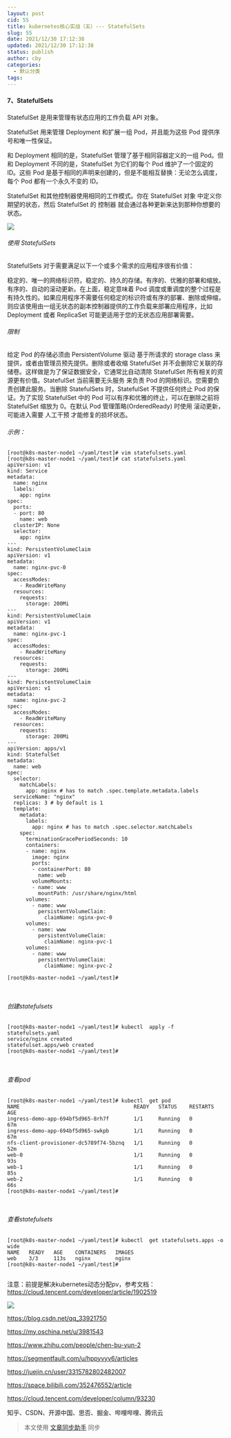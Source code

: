 ```yaml
---
layout: post
cid: 55
title: kubernetes核心实战（五）--- StatefulSets
slug: 55
date: 2021/12/30 17:12:38
updated: 2021/12/30 17:12:38
status: publish
author: cby
categories: 
  - 默认分类
tags: 
---
```



#### 7、StatefulSets

StatefulSet 是用来管理有状态应用的工作负载 API 对象。

StatefulSet 用来管理 Deployment 和扩展一组 Pod，并且能为这些 Pod 提供序号和唯一性保证。

和 Deployment 相同的是，StatefulSet 管理了基于相同容器定义的一组 Pod。但和 Deployment 不同的是，StatefulSet 为它们的每个 Pod 维护了一个固定的 ID。这些 Pod 是基于相同的声明来创建的，但是不能相互替换：无论怎么调度，每个 Pod 都有一个永久不变的 ID。

StatefulSet 和其他控制器使用相同的工作模式。你在 StatefulSet 对象 中定义你期望的状态，然后 StatefulSet 的 控制器 就会通过各种更新来达到那种你想要的状态。

![](https://p3-juejin.byteimg.com/tos-cn-i-k3u1fbpfcp/825bfff1644b4702a283bfcc940eebf0~tplv-k3u1fbpfcp-zoom-1.image)

  

###### 使用 StatefulSets

StatefulSets 对于需要满足以下一个或多个需求的应用程序很有价值：

稳定的、唯一的网络标识符。稳定的、持久的存储。有序的、优雅的部署和缩放。有序的、自动的滚动更新。在上面，稳定意味着 Pod 调度或重调度的整个过程是有持久性的。如果应用程序不需要任何稳定的标识符或有序的部署、删除或伸缩，则应该使用由一组无状态的副本控制器提供的工作负载来部署应用程序，比如 Deployment 或者 ReplicaSet 可能更适用于您的无状态应用部署需要。

###### 限制

给定 Pod 的存储必须由 PersistentVolume 驱动 基于所请求的 storage class 来提供，或者由管理员预先提供。删除或者收缩 StatefulSet 并不会删除它关联的存储卷。这样做是为了保证数据安全，它通常比自动清除 StatefulSet 所有相关的资源更有价值。StatefulSet 当前需要无头服务 来负责 Pod 的网络标识。您需要负责创建此服务。当删除 StatefulSets 时，StatefulSet 不提供任何终止 Pod 的保证。为了实现 StatefulSet 中的 Pod 可以有序和优雅的终止，可以在删除之前将 StatefulSet 缩放为 0。在默认 Pod 管理策略(OrderedReady) 时使用 滚动更新，可能进入需要 人工干预 才能修复的损坏状态。

  

###### 示例：

```
[root@k8s-master-node1 ~/yaml/test]# vim statefulsets.yaml
[root@k8s-master-node1 ~/yaml/test]# cat statefulsets.yaml 
apiVersion: v1
kind: Service
metadata:
  name: nginx
  labels:
    app: nginx
spec:
  ports:
  - port: 80
    name: web
  clusterIP: None
  selector:
    app: nginx
---
kind: PersistentVolumeClaim
apiVersion: v1
metadata:
  name: nginx-pvc-0
spec:
  accessModes:
    - ReadWriteMany
  resources:
    requests:
      storage: 200Mi
---
kind: PersistentVolumeClaim
apiVersion: v1
metadata:
  name: nginx-pvc-1
spec:
  accessModes:
    - ReadWriteMany
  resources:
    requests:
      storage: 200Mi
---
kind: PersistentVolumeClaim
apiVersion: v1
metadata:
  name: nginx-pvc-2
spec:
  accessModes:
    - ReadWriteMany
  resources:
    requests:
      storage: 200Mi
---
apiVersion: apps/v1
kind: StatefulSet
metadata:
  name: web
spec:
  selector:
    matchLabels:
      app: nginx # has to match .spec.template.metadata.labels
  serviceName: "nginx"
  replicas: 3 # by default is 1
  template:
    metadata:
      labels:
        app: nginx # has to match .spec.selector.matchLabels
    spec:
      terminationGracePeriodSeconds: 10
      containers:
      - name: nginx
        image: nginx
        ports:
        - containerPort: 80
          name: web
        volumeMounts:
        - name: www
          mountPath: /usr/share/nginx/html
      volumes:
        - name: www
          persistentVolumeClaim:
            claimName: nginx-pvc-0
      volumes:
        - name: www
          persistentVolumeClaim:
            claimName: nginx-pvc-1
      volumes:
        - name: www
          persistentVolumeClaim:
            claimName: nginx-pvc-2

[root@k8s-master-node1 ~/yaml/test]#
```

```
 
```

  

###### 创建statefulsets

```
[root@k8s-master-node1 ~/yaml/test]# kubectl  apply -f statefulsets.yaml 
service/nginx created
statefulset.apps/web created
[root@k8s-master-node1 ~/yaml/test]#
```

```
 
```

  

###### 查看pod

```
[root@k8s-master-node1 ~/yaml/test]# kubectl  get pod
NAME                                     READY   STATUS    RESTARTS   AGE
ingress-demo-app-694bf5d965-8rh7f        1/1     Running   0          67m
ingress-demo-app-694bf5d965-swkpb        1/1     Running   0          67m
nfs-client-provisioner-dc5789f74-5bznq   1/1     Running   0          52m
web-0                                    1/1     Running   0          93s
web-1                                    1/1     Running   0          85s
web-2                                    1/1     Running   0          66s
[root@k8s-master-node1 ~/yaml/test]#
```

```
 
```

  

###### 查看statefulsets

```
[root@k8s-master-node1 ~/yaml/test]# kubectl  get statefulsets.apps -o wide
NAME   READY   AGE    CONTAINERS   IMAGES
web    3/3     113s   nginx        nginx
[root@k8s-master-node1 ~/yaml/test]#
```

```

```

  

注意：前提是解决kubernetes动态分配pv，参考文档：https://cloud.tencent.com/developer/article/1902519

![](https://p3-juejin.byteimg.com/tos-cn-i-k3u1fbpfcp/ad0194a22f5c42cfb18977a7fd5be1c2~tplv-k3u1fbpfcp-zoom-1.image)  

https://blog.csdn.net/qq_33921750

https://my.oschina.net/u/3981543

https://www.zhihu.com/people/chen-bu-yun-2

https://segmentfault.com/u/hppyvyv6/articles

https://juejin.cn/user/3315782802482007

https://space.bilibili.com/352476552/article

https://cloud.tencent.com/developer/column/93230

知乎、CSDN、开源中国、思否、掘金、哔哩哔哩、腾讯云

  

> 本文使用 [文章同步助手](https://juejin.cn/post/6940875049587097631) 同步
